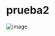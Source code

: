 # prueba2
![image](https://github.com/natycasillas/prueba2/assets/126585343/3f2e0fde-5d3d-4cfe-b47f-77d56ad65082)

